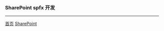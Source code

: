 
### SharePoint spfx 开发
--------



  
  
  
[首页](../../../README.md)  [SharePoint](../SharePoint.md)
